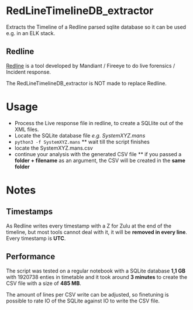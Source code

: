 # RedLineTimelineDB_extractor
Extracts the Timeline of a Redline parsed sqlite database so it can be used e.g. in an ELK stack.

## Redline

[Redline](https://www.fireeye.com/services/freeware/redline.html) is a tool developed by Mandiant / Fireeye to do live forensics / Incident response.

The RedLineTimelineDB_extractor is NOT made to replace Redline.

# Usage

* Process the Live response file in redline, to create a SQLlite out of the XML files.
* Locate the SQLite database file *e.g. SystemXYZ.mans*
* `python3 -f SystemXYZ.mans` 
** wait till the script finishes
* locate the SystemXYZ.mans.csv
* continue your analysis with the generated CSV file
** if you passed a **folder + filename** as an argument, the CSV will be created in the **same folder**

# Notes

## Timestamps

As Redline writes every timestamp with a Z for Zulu at the end of the timeline, but most tools cannot deal with it, it will be **removed in every line**.
Every timestamp is **UTC**.

## Performance

The script was tested on a regular notebook with a SQLite database **1,1 GB** with  1920738 enties in timetable and it took
around **3 minutes** to create the CSV file with a size of **485 MB**.

The amount of lines per CSV write can be adjusted, so finetuning is possible to rate IO of the SQLite against IO to write the CSV file.

